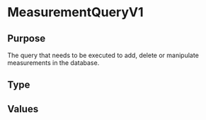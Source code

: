 # MeasurementQueryV1

## Purpose

<!-- --8<-- [start:purpose] -->
The query that needs to be executed to add, delete or manipulate measurements in the database. 
<!-- --8<-- [end:purpose] -->

## Type

<!-- --8<-- [start:type] -->
<div class="type" markdown>


</div>
<!-- --8<-- [end:type] -->

## Values

